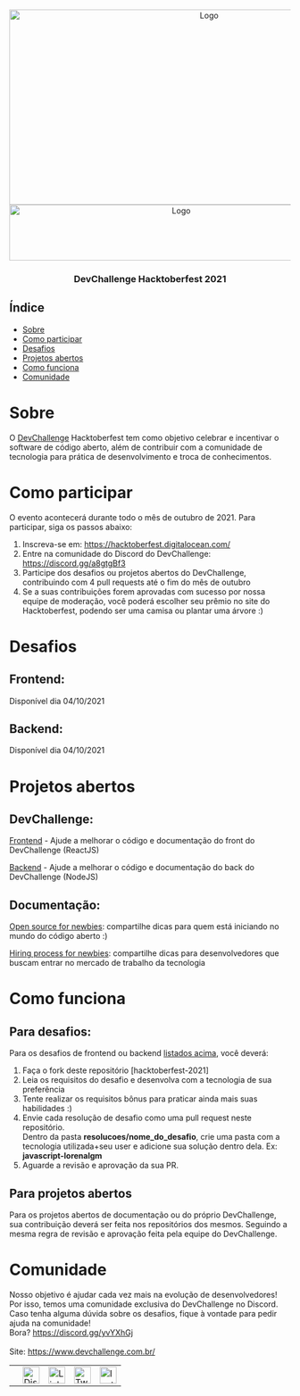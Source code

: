 <br />
    <p align="center">
        <a href="https://www.devchallenge.com.br/">
            <img src="https://i.imgur.com/p0Qla3Q.png" alt="Logo" width="700" height="350">
        </a>
        <br>
        <img align="center" src="https://i.imgur.com/K01Mixf.png" alt="Logo" width="600" height="100">
        <br>
        <h3 align="center">DevChallenge Hacktoberfest 2021</h3>
   </p>

## Índice

- [Sobre](#sobre)
- [Como participar](#como-participar)
- [Desafios](#desafios)
- [Projetos abertos](#projetos-abertos)
- [Como funciona](#como-funciona)
- [Comunidade](#comunidade)

# Sobre
O <a href="https://www.devchallenge.com.br/">DevChallenge</a> Hacktoberfest tem como objetivo celebrar e incentivar 
o software de código aberto, além de contribuir com a comunidade de tecnologia para prática de desenvolvimento e troca de conhecimentos.

# Como participar

O evento acontecerá durante todo o mês de outubro de 2021. Para participar, siga os passos abaixo:

1. Inscreva-se em: https://hacktoberfest.digitalocean.com/
2. Entre na comunidade do Discord do DevChallenge: https://discord.gg/a8gtgBf3
3. Participe dos desafios ou projetos abertos do DevChallenge, contribuindo com 4 pull requests até o fim do mês de outubro
4. Se a suas contribuições forem aprovadas com sucesso por nossa equipe de moderação, 
você poderá escolher seu prêmio no site do Hacktoberfest, podendo ser uma camisa ou plantar uma árvore :)

# Desafios

## Frontend:
Disponível dia 04/10/2021


## Backend:
Disponível dia 04/10/2021


# Projetos abertos

## DevChallenge:

[Frontend](https://github.com/Lorenalgm/DevChallenge) - Ajude a melhorar o código e documentação do front do DevChallenge (ReactJS)

[Backend](https://github.com/Lorenalgm/DevChallengeAPI) - Ajude a melhorar o código e documentação do back do DevChallenge (NodeJS)

## Documentação:

[Open source for newbies](https://github.com/devchallenge-io/open_source_for_newbies): compartilhe dicas para quem está iniciando no mundo do código aberto :)

[Hiring process for newbies](https://github.com/devchallenge-io/hiring_process_for_newbies): compartilhe dicas para desenvolvedores que buscam entrar no mercado de trabalho da tecnologia

# Como funciona

## Para desafios:
Para os desafios de frontend ou backend [listados acima](#desafios), você deverá:
1. Faça o fork deste repositório [hacktoberfest-2021]
2. Leia os requisitos do desafio e desenvolva com a tecnologia de sua preferência
3. Tente realizar os requisitos bônus para praticar ainda mais suas habilidades :)
4. Envie cada resolução de desafio como uma pull request neste repositório.
<br>Dentro da pasta <b>resolucoes/nome_do_desafio</b>, crie uma pasta com a tecnologia utilizada+seu user e adicione sua solução dentro dela. Ex: <b>javascript-lorenalgm</b>
5. Aguarde a revisão e aprovação da sua PR.

## Para projetos abertos

Para os projetos abertos de documentação ou do próprio DevChallenge, sua contribuição deverá ser feita nos repositórios dos mesmos. Seguindo a mesma regra de revisão e aprovação feita pela equipe do DevChallenge.

# Comunidade
Nosso objetivo é ajudar cada vez mais na evolução de desenvolvedores! Por isso, temos uma comunidade exclusiva do DevChallenge no Discord. Caso tenha alguma dúvida sobre os desafios, fique à vontade para pedir ajuda na comunidade! <br> 
Bora? https://discord.gg/yvYXhGj <br>
<br>
Site: https://www.devchallenge.com.br/ <br>

<table style="border-color:transparent">
    <th>
        <td><a href="https://discord.gg/yvYXhGj"><img src="https://cdn3.iconfinder.com/data/icons/discord/64/discord_20-512.png" width="30px" height="30px" alt="Discord">      </a></td>
    <td><a href="https://www.linkedin.com/company/devchallenge/"><img src="https://image.flaticon.com/icons/svg/1384/1384014.svg" width="30px" height="30px"                alt="Linkedin"></a></td>
    <td><a href="https://twitter.com/dev_challenge"><img src="https://cdn3.iconfinder.com/data/icons/picons-social/57/43-twitter-512.png" width="30px" height="30px"        alt="Twitter"></a</td>
    <td><a href="https://www.instagram.com/devchallenge/"><img src="https://cdn4.iconfinder.com/data/icons/picons-social/57/38-instagram-3-512.png" width="30px"            height="30px" alt="Instagram"></a></td>
    </th>
</table>

